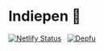 # Indiepen 📝

[![Netlify Status](https://api.netlify.com/api/v1/badges/af58d323-2ae7-49f1-972b-4cc880264527/deploy-status)](https://app.netlify.com/sites/indiepen/deploys) &nbsp;
[![Depfu](https://badges.depfu.com/badges/71c58ebf26a2ca49eefd0ad256b959a8/overview.svg)](https://depfu.com/github/yetanother-blog/indiepen?project_id=27218)
